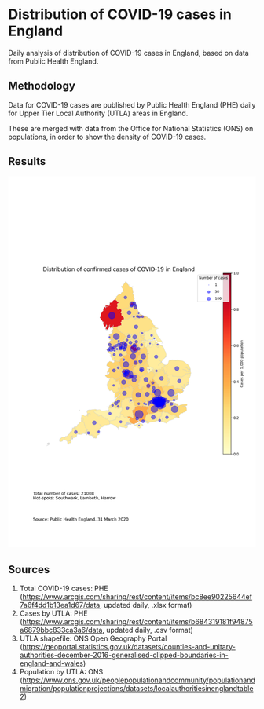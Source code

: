 # Distribution of COVID-19 cases in England

Daily analysis of distribution of COVID-19 cases in England, based on data from Public Health England.

## Methodology

Data for COVID-19 cases are published by Public Health England (PHE) daily for Upper Tier Local Authority (UTLA) areas in England.

These are merged with data from the Office for National Statistics (ONS) on populations, in order to show the density of COVID-19 cases.

## Results
![31 March 2020](charts/covid-19-england-2020-March-31.png)

## Sources

1. Total COVID-19 cases: PHE (https://www.arcgis.com/sharing/rest/content/items/bc8ee90225644ef7a6f4dd1b13ea1d67/data, updated daily, .xlsx format)
2. Cases by UTLA: PHE (https://www.arcgis.com/sharing/rest/content/items/b684319181f94875a6879bbc833ca3a6/data, updated daily, .csv format)
3. UTLA shapefile: ONS Open Geography Portal (https://geoportal.statistics.gov.uk/datasets/counties-and-unitary-authorities-december-2016-generalised-clipped-boundaries-in-england-and-wales)
4. Population by UTLA: ONS (https://www.ons.gov.uk/peoplepopulationandcommunity/populationandmigration/populationprojections/datasets/localauthoritiesinenglandtable2)
